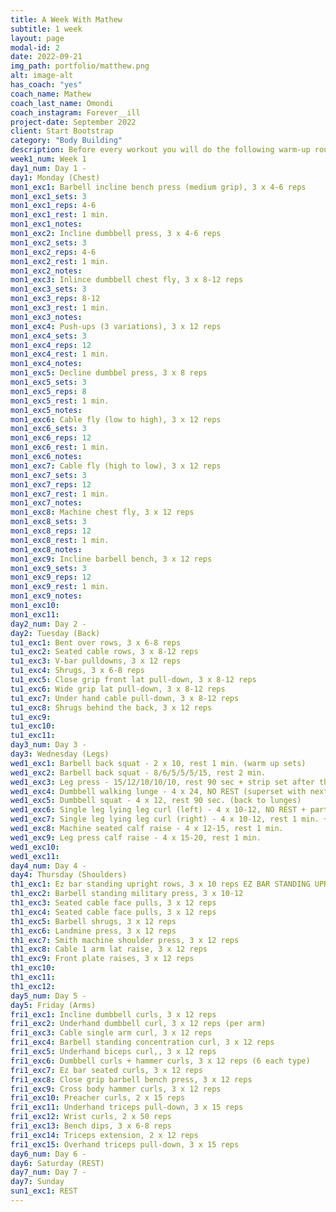 ```yaml
---
title: A Week With Mathew
subtitle: 1 week
layout: page
modal-id: 2
date: 2022-09-21
img_path: portfolio/matthew.png
alt: image-alt
has_coach: "yes"
coach_name: Mathew
coach_last_name: Omondi
coach_instagram: Forever__ill
project-date: September 2022
client: Start Bootstrap
category: "Body Building"
description: Before every workout you will do the following warm-up routine:<br><br>Push-ups x 10<br>Pike push-ups x 10<br>Tuck L-Sit Hold x 10 sec <br>Australian pull-up (wide, medium, close) x 10 each<br>Burpees x 10<br>Bench Dips x 15<br>Jump Squats x 10<br>Bulgarian Split Squat x 10 each leg <br><br> On top of that, before almost every workout, it is suggested to do 3-4 sets of pull-ups. You can pick any variation from:<br><br>- L-Sit Headbangers<br>- Alt. Toe Tap Pull-Ups<br>- Around the World Pull-Ups <br>- L-Sit to Inverted Row Pull-Ups <br>- Behind-the-Back Pull-Ups<br><br>
week1_num: Week 1
day1_num: Day 1 -
day1: Monday (Chest)
mon1_exc1: Barbell incline bench press (medium grip), 3 x 4-6 reps
mon1_exc1_sets: 3
mon1_exc1_reps: 4-6
mon1_exc1_rest: 1 min.
mon1_exc1_notes:
mon1_exc2: Incline dumbbell press, 3 x 4-6 reps
mon1_exc2_sets: 3
mon1_exc2_reps: 4-6
mon1_exc2_rest: 1 min.
mon1_exc2_notes:
mon1_exc3: Inlince dumbbell chest fly, 3 x 8-12 reps
mon1_exc3_sets: 3
mon1_exc3_reps: 8-12
mon1_exc3_rest: 1 min.
mon1_exc3_notes:
mon1_exc4: Push-ups (3 variations), 3 x 12 reps
mon1_exc4_sets: 3
mon1_exc4_reps: 12
mon1_exc4_rest: 1 min.
mon1_exc4_notes:
mon1_exc5: Decline dumbbel press, 3 x 8 reps
mon1_exc5_sets: 3
mon1_exc5_reps: 8
mon1_exc5_rest: 1 min.
mon1_exc5_notes:
mon1_exc6: Cable fly (low to high), 3 x 12 reps
mon1_exc6_sets: 3
mon1_exc6_reps: 12
mon1_exc6_rest: 1 min.
mon1_exc6_notes:
mon1_exc7: Cable fly (high to low), 3 x 12 reps
mon1_exc7_sets: 3
mon1_exc7_reps: 12
mon1_exc7_rest: 1 min.
mon1_exc7_notes:
mon1_exc8: Machine chest fly, 3 x 12 reps
mon1_exc8_sets: 3
mon1_exc8_reps: 12
mon1_exc8_rest: 1 min.
mon1_exc8_notes:
mon1_exc9: Incline barbell bench, 3 x 12 reps
mon1_exc9_sets: 3
mon1_exc9_reps: 12
mon1_exc9_rest: 1 min.
mon1_exc9_notes:
mon1_exc10: 
mon1_exc11: 
day2_num: Day 2 -
day2: Tuesday (Back)
tu1_exc1: Bent over rows, 3 x 6-8 reps
tu1_exc2: Seated cable rows, 3 x 8-12 reps 
tu1_exc3: V-bar pulldowns, 3 x 12 reps
tu1_exc4: Shrugs, 3 x 6-8 reps
tu1_exc5: Close grip front lat pull-down, 3 x 8-12 reps
tu1_exc6: Wide grip lat pull-down, 3 x 8-12 reps
tu1_exc7: Under hand cable pull-down, 3 x 8-12 reps
tu1_exc8: Shrugs behind the back, 3 x 12 reps
tu1_exc9: 
tu1_exc10: 
tu1_exc11: 
day3_num: Day 3 -
day3: Wednesday (Legs)
wed1_exc1: Barbell back squat - 2 x 10, rest 1 min. (warm up sets)
wed1_exc2: Barbell back squat - 8/6/5/5/5/15, rest 2 min. 
wed1_exc3: Leg press - 15/12/10/10/10, rest 90 sec + strip set after the final set
wed1_exc4: Dumbbell walking lunge - 4 x 24, NO REST (superset with next)
wed1_exc5: Dumbbell squat - 4 x 12, rest 90 sec. (back to lunges)
wed1_exc6: Single leg lying leg curl (left) - 4 x 10-12, NO REST + partial reps after each set + double drop set after the final set
wed1_exc7: Single leg lying leg curl (right) - 4 x 10-12, rest 1 min. + partial reps after each set + double drop set after the final set (back to left)
wed1_exc8: Machine seated calf raise - 4 x 12-15, rest 1 min.
wed1_exc9: Leg press calf raise - 4 x 15-20, rest 1 min. 
wed1_exc10:
wed1_exc11:
day4_num: Day 4 -
day4: Thursday (Shoulders)
th1_exc1: Ez bar standing upright rows, 3 x 10 reps EZ BAR STANDING UPRIGHT ROWS 3S 10r
th1_exc2: Barbell standing military press, 3 x 10-12 
th1_exc3: Seated cable face pulls, 3 x 12 reps
th1_exc4: Seated cable face pulls, 3 x 12 reps
th1_exc5: Barbell shrugs, 3 x 12 reps
th1_exc6: Landmine press, 3 x 12 reps
th1_exc7: Smith machine shoulder press, 3 x 12 reps
th1_exc8: Cable 1 arm lat raise, 3 x 12 reps
th1_exc9: Front plate raises, 3 x 12 reps
th1_exc10: 
th1_exc11: 
th1_exc12: 
day5_num: Day 5 -
day5: Friday (Arms)
fri1_exc1: Incline dumbbell curls, 3 x 12 reps
fri1_exc2: Underhand dumbbell curl, 3 x 12 reps (per arm)
fri1_exc3: Cable single arm curl, 3 x 12 reps
fri1_exc4: Barbell standing concentration curl, 3 x 12 reps
fri1_exc5: Underhand biceps curl,, 3 x 12 reps
fri1_exc6: Dumbbell curls + hammer curls, 3 x 12 reps (6 each type)
fri1_exc7: Ez bar seated curls, 3 x 12 reps
fri1_exc8: Close grip barbell bench press, 3 x 12 reps
fri1_exc9: Cross body hammer curls, 3 x 12 reps
fri1_exc10: Preacher curls, 2 x 15 reps
fri1_exc11: Underhand triceps pull-down, 3 x 15 reps
fri1_exc12: Wrist curls, 2 x 50 reps 
fri1_exc13: Bench dips, 3 x 6-8 reps
fri1_exc14: Triceps extension, 2 x 12 reps 
fri1_exc15: Overhand triceps pull-down, 3 x 15 reps
day6_num: Day 6 -
day6: Saturday (REST)
day7_num: Day 7 -
day7: Sunday
sun1_exc1: REST
---
```

